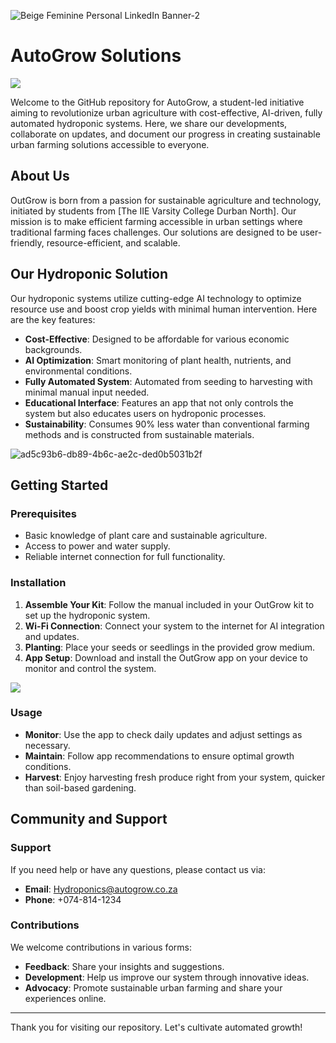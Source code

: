 ![Beige Feminine Personal LinkedIn Banner-2](https://github.com/AutoGrow-Solutions/.github/assets/100778149/20250a86-1db4-4673-b638-d9670fee47e2)
# AutoGrow Solutions
<img src ="https://cdn.pixabay.com/animation/2023/08/21/15/08/15-08-12-734_512.gif"/>

Welcome to the GitHub repository for AutoGrow, a student-led initiative aiming to revolutionize urban agriculture with cost-effective, AI-driven, fully automated hydroponic systems. Here, we share our developments, collaborate on updates, and document our progress in creating sustainable urban farming solutions accessible to everyone.

## About Us

OutGrow is born from a passion for sustainable agriculture and technology, initiated by students from [The IIE Varsity College Durban North]. Our mission is to make efficient farming accessible in urban settings where traditional farming faces challenges. Our solutions are designed to be user-friendly, resource-efficient, and scalable.


## Our Hydroponic Solution

Our hydroponic systems utilize cutting-edge AI technology to optimize resource use and boost crop yields with minimal human intervention. Here are the key features:

- **Cost-Effective**: Designed to be affordable for various economic backgrounds.
- **AI Optimization**: Smart monitoring of plant health, nutrients, and environmental conditions.
- **Fully Automated System**: Automated from seeding to harvesting with minimal manual input needed.
- **Educational Interface**: Features an app that not only controls the system but also educates users on hydroponic processes.
- **Sustainability**: Consumes 90% less water than conventional farming methods and is constructed from sustainable materials.
  
![ad5c93b6-db89-4b6c-ae2c-ded0b5031b2f](https://github.com/user-attachments/assets/939a91f8-4cff-4e5b-8a6e-d64721b4ad96)


## Getting Started

### Prerequisites

- Basic knowledge of plant care and sustainable agriculture.
- Access to power and water supply.
- Reliable internet connection for full functionality.

### Installation

1. **Assemble Your Kit**: Follow the manual included in your OutGrow kit to set up the hydroponic system.
2. **Wi-Fi Connection**: Connect your system to the internet for AI integration and updates.
3. **Planting**: Place your seeds or seedlings in the provided grow medium.
4. **App Setup**: Download and install the OutGrow app on your device to monitor and control the system.

<img src ="https://media.giphy.com/media/n5KTUA0UTJxMVsMFoK/giphy.gif"/>

### Usage

- **Monitor**: Use the app to check daily updates and adjust settings as necessary.
- **Maintain**: Follow app recommendations to ensure optimal growth conditions.
- **Harvest**: Enjoy harvesting fresh produce right from your system, quicker than soil-based gardening.

## Community and Support


### Support

If you need help or have any questions, please contact us via:

- **Email**: [Hydroponics@autogrow.co.za](mailto:ST10033808@vcconnect.edu.za)
- **Phone**: +074-814-1234

### Contributions

We welcome contributions in various forms:

- **Feedback**: Share your insights and suggestions.
- **Development**: Help us improve our system through innovative ideas.
- **Advocacy**: Promote sustainable urban farming and share your experiences online.

---

Thank you for visiting our repository. Let's cultivate automated growth!
